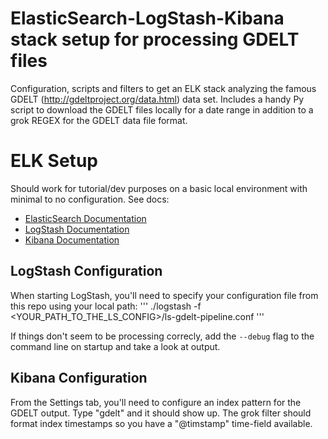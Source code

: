 # ElasticSearch-LogStash-Kibana stack setup for processing GDELT files
Configuration, scripts and filters to get an ELK stack analyzing the famous GDELT (http://gdeltproject.org/data.html) data set. Includes a handy Py script to download the GDELT files locally for a date range in addition to a grok REGEX for the GDELT data file format.

# ELK Setup
Should work for tutorial/dev purposes on a basic local environment with minimal to no configuration. See docs:

* [ElasticSearch Documentation](https://www.elastic.co/guide/en/elasticsearch/reference/current/setup.html)
* [LogStash Documentation](https://www.elastic.co/guide/en/logstash/current/getting-started-with-logstash.html)
* [Kibana Documentation](https://www.elastic.co/guide/en/kibana/current/setup.html)

## LogStash Configuration
When starting LogStash, you'll need to specify your configuration file from this repo using your local path:
'''
./logstash -f <YOUR_PATH_TO_THE_LS_CONFIG>/ls-gdelt-pipeline.conf
'''

If things don't seem to be processing correcly, add the ```--debug``` flag to the command line on startup and take a look at output.

## Kibana Configuration
From the Settings tab, you'll need to configure an index pattern for the GDELT output. Type "gdelt" and it should show up. The grok filter should format index timestamps so you have a "@timstamp" time-field available.
